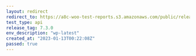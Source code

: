 ```yaml
---
layout: redirect
redirect_to: https://a8c-woo-test-reports.s3.amazonaws.com/public/release/7.3.0/wp-latest/api/index.html
test_type: api
release_tag: 7.3.0
env_description: "wp-latest"
created_at: "2023-01-13T00:22:08Z"
passed: true
---
```

